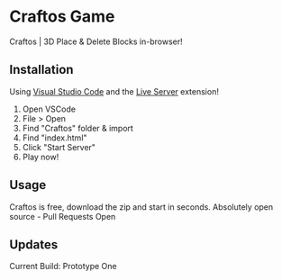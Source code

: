 # Craftos Game
Craftos | 3D Place &amp; Delete Blocks in-browser! 

## Installation
Using [Visual Studio Code](https://code.visualstudio.com/) and the [Live Server](https://marketplace.visualstudio.com/items?itemName=ritwickdey.LiveServer) 
extension! 
  1. Open VSCode
  2. File > Open
  3. Find "Craftos" folder & import
  4. Find "index.html"
  5. Click "Start Server"
  6. Play now!

## Usage
Craftos is free, download the zip and start in seconds.
Absolutely open source - 
Pull Requests Open

## Updates
Current Build: Prototype One
